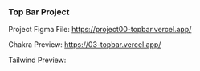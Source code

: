 ### Top Bar Project

Project Figma File: https://project00-topbar.vercel.app/

Chakra Preview: https://03-topbar.vercel.app/

Tailwind Preview: 
